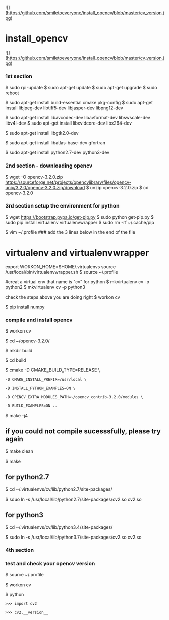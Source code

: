 
![] (https://github.com/smiletoeveryone/install_opencv/blob/master/cv_version.jpg)

# install_opencv

![] (https://github.com/smiletoeveryone/install_opencv/blob/master/cv_version.jpg)

### 1st section

$ sudo rpi-update
$ sudo apt-get update
$ sudo apt-get upgrade
$ sudo reboot

$ sudo apt-get install build-essential cmake pkg-config
$ sudo apt-get install libjpeg-dev libtiff5-dev libjasper-dev libpng12-dev

$ sudo apt-get install libavcodec-dev libavformat-dev libswscale-dev libv4l-dev
$ sudo apt-get install libxvidcore-dev libx264-dev

$ sudo apt-get install libgtk2.0-dev

$ sudo apt-get install libatlas-base-dev gfortran

$ sudo apt-get install python2.7-dev python3-dev


### 2nd section - downloading opencv

$ wget -O opencv-3.2.0.zip  https://sourceforge.net/projects/opencvlibrary/files/opencv-unix/3.2.0/opencv-3.2.0.zip/download
$ unzip opencv-3.2.0.zip
$ cd opencv-3.2.0

### 3rd section setup the environment for python

$ wget https://bootstrap.pypa.io/get-pip.py
$ sudo python get-pip.py
$ sudo pip install virtualenv virtualenvwrapper
$ sudo rm -rf ~/.cache/pip

$ vim ~/.profile ### add the 3 lines below in the end of the file
# virtualenv and virtualenvwrapper
export WORKON_HOME=$HOME/.virtualenvs
source /usr/local/bin/virtualenvwrapper.sh
$ source ~/.profile

#creat a virtual env that name is "cv" for python 
$ mkvirtualenv cv -p python2
$ mkvirtualenv cv -p python3

check the steps above you are doing right
$ workon cv

$ pip install numpy

### compile and install opencv

$ workon cv

$ cd ~/opencv-3.2.0/

$ mkdir build

$ cd build

$ cmake -D CMAKE_BUILD_TYPE=RELEASE \

    -D CMAKE_INSTALL_PREFIX=/usr/local \
    
    -D INSTALL_PYTHON_EXAMPLES=ON \
    
    -D OPENCV_EXTRA_MODULES_PATH=~/opencv_contrib-3.2.0/modules \
    
    -D BUILD_EXAMPLES=ON ..
    
$ make -j4

## if you could not compile sucesssfully, please try again

$ make clean

$ make

## for python2.7

$ cd ~/.virtualenvs/cv/lib/python2.7/site-packages/

$ sduo ln -s /usr/local/lib/python2.7/site-packages/cv2.so cv2.so


## for python3

$ cd ~/.virtualenvs/cv/lib/python3.4/site-packages/

$ sudo ln -s /usr/local/lib/python3.7/site-packages/cv2.so cv2.so

### 4th section

### test and check your opencv version

$ source ~/.profile 

$ workon cv

$ python

    >>> import cv2

    >>> cv2.__version__
